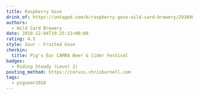 ```yaml
---
title: Raspberry Gose
drink_of: https://untappd.com/b/raspberry-gose-wild-card-brewery/2938985
authors:
  - Wild Card Brewery
date: 2018-12-04T19:25:11+00:00
rating: 4.5
style: Sour - Fruited Gose
checkin:
  title: Pig's Ear CAMRA Beer & Cider Festival
badges:
  - Riding Steady (Level 2)
posting_method: https://corvus.chrisburnell.com
tags:
  - pigsear2018
---
```

